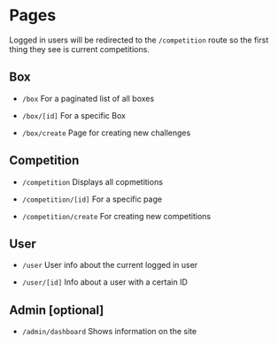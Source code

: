# Pages
Logged in users will be redirected to the `/competition` route so the first
thing they see is current competitions.

## Box
- `/box` 
  For a paginated list of all boxes

- `/box/[id]`
  For a specific Box

- `/box/create`
  Page for creating new challenges


## Competition
- `/competition`
  Displays all copmetitions

- `/competition/[id]`
  For a specific page

- `/competition/create`
  For creating new competitions

## User
- `/user`
  User info about the current logged in user

- `/user/[id]`
  Info about a user with a certain ID

## Admin [optional]
- `/admin/dashboard`
  Shows information on the site